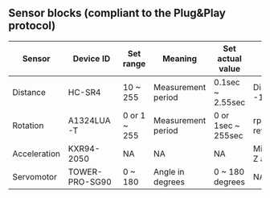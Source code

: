 ## Sensor blocks (compliant to the Plug&Play protocol)

|Sensor      |Device ID     |Set range         |Meaning             | Set actual value     |Data                                    |
|------------|--------------|------------------|--------------------|----------------------|----------------------------------------|
|Distance    |HC-SR4        |10 ~ 255          |Measurement period  |0.1sec ~ 2.55sec      |Distance in cm or -1(out of range)      |
|Rotation    |A1324LUA-T    |0 or 1 ~ 255      |Measurement period  |0 or 1sec ~ 255sec    |rpm or "1" at every revolution(period=0)|
|Acceleration|KXR94-2050    |NA                |NA                  |NA                    |Milli-G for X, Y and Z axis in CVS      |
|Servomotor  |TOWER-PRO-SG90|0 ~ 180           |Angle in degrees    |0 ~ 180 degrees       |NA                                      |
